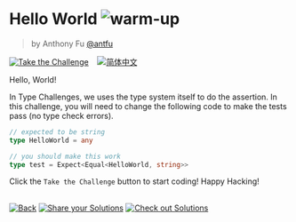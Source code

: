<!--info-header-start--><h1>Hello World <img src="https://img.shields.io/badge/-warm--up-teal" alt="warm-up"/> </h1><blockquote><p>by Anthony Fu <a href="https://github.com/antfu" target="_blank">@antfu</a></p></blockquote><p><a href="https://type-challenges.netlify.app/13/play" target="_blank"><img src="https://img.shields.io/badge/-Take%20the%20Challenge-3178c6?logo=typescript" alt="Take the Challenge"/></a> &nbsp;&nbsp;&nbsp;<a href="./README.zh-CN.md" target="_blank"><img src="https://img.shields.io/badge/-%E7%AE%80%E4%BD%93%E4%B8%AD%E6%96%87-gray" alt="简体中文"/></a> </p><!--info-header-end-->

Hello, World!

In Type Challenges, we uses the type system itself to do the assertion. In this challenge, you will need to change the following code to make the tests pass (no type check errors).

```ts
// expected to be string
type HelloWorld = any
```

```ts
// you should make this work
type test = Expect<Equal<HelloWorld, string>>
```

Click the `Take the Challenge` button to start coding! Happy Hacking!

<!--info-footer-start--><br><a href="../../README.md" target="_blank"><img src="https://img.shields.io/badge/-Back-grey" alt="Back"/></a> <a href="https://type-challenges.netlify.app/13/answer" target="_blank"><img src="https://img.shields.io/badge/-Share%20your%20Solutions-teal" alt="Share your Solutions"/></a> <a href="https://type-challenges.netlify.app/13/solutions" target="_blank"><img src="https://img.shields.io/badge/-Check%20out%20Solutions-de5a77?logo=awesome-lists&logoColor=white" alt="Check out Solutions"/></a> <!--info-footer-end-->